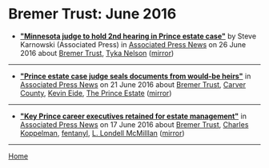# Bremer Trust: June 2016

 - [**"Minnesota judge to hold 2nd hearing in Prince estate case"**](https://apnews.com/a82cb099c3514ab59577e03533ea5898) by Steve Karnowski (Associated Press) in [Associated Press News](https://www.apnews.com/) on 26 June 2016 about [Bremer Trust](https://bjmdotnet.github.io/pr1nc3/topics/bremer-trust/), [Tyka Nelson](https://bjmdotnet.github.io/pr1nc3/topics/tyka-nelson/) ([mirror](https://web.archive.org/web/*/https://apnews.com/a82cb099c3514ab59577e03533ea5898))

----

 - [**"Prince estate case judge seals documents from would-be heirs"**](https://apnews.com/7e844fbac2e1494aba98260e58389710) in [Associated Press News](https://www.apnews.com/) on 21 June 2016 about [Bremer Trust](https://bjmdotnet.github.io/pr1nc3/topics/bremer-trust/), [Carver County](https://bjmdotnet.github.io/pr1nc3/topics/carver-county/), [Kevin Eide](https://bjmdotnet.github.io/pr1nc3/topics/kevin-eide/), [The Prince Estate](https://bjmdotnet.github.io/pr1nc3/topics/the-prince-estate/) ([mirror](https://web.archive.org/web/*/https://apnews.com/7e844fbac2e1494aba98260e58389710))

----

 - [**"Key Prince career executives retained for estate management"**](https://apnews.com/9f07ae56d500460b9732713431643fb5) in [Associated Press News](https://www.apnews.com/) on 17 June 2016 about [Bremer Trust](https://bjmdotnet.github.io/pr1nc3/topics/bremer-trust/), [Charles Koppelman](https://bjmdotnet.github.io/pr1nc3/topics/charles-koppelman/), [fentanyl](https://bjmdotnet.github.io/pr1nc3/topics/fentanyl/), [L. Londell McMilllan](https://bjmdotnet.github.io/pr1nc3/topics/l-londell-mcmilllan/) ([mirror](https://web.archive.org/web/*/https://apnews.com/9f07ae56d500460b9732713431643fb5))

----

[Home](./)
